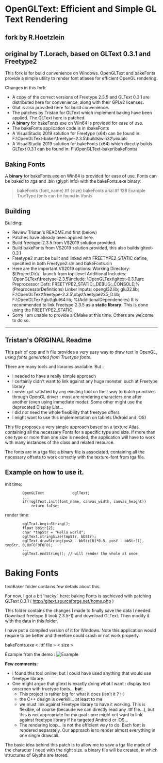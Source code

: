 # OpenGLText: Efficient and Simple GL Text Rendering
## fork by R.Hoetzlein
## original by T.Lorach, based on GLText 0.3.1 and Freetype2

This fork is for build convenience on Windows.
OpenGLText and bakeFonts provide a simple utility to render font atlases for efficient OpenGL rendering.

Changes in this fork:
- A copy of the correct versions of Freetype 2.3.5 and GLText 0.3.1 are distributed here for convenience, along with their GPLv2 licenses.
- Glut is also provided here for build convenience. 
- The patches by Tristan for GLText which implement baking have been applied. The GLText here is patched.
- A **binary** for bakeFonts.exe on Win64 is provided for ease of use.
- The bakeFonts application code is in \bakeFonts
- A VisualStudio 2019 solution for Freetype (x64) can be found in: F:\OpenGLText-baker\freetype-2.3.5\builds\win32\visualc
- A VisualStudio 2019 solution for bakeFonts (x64) which directly builds GLText 0.3.1 can be found in: 
F:\OpenGLText-baker\bakeFonts\

## Baking Fonts

A **binary** for bakeFonts.exe on Win64 is provided for ease of use.
Fonts can be baked to .tga and .bin (glyph info) with the bakeFonts.exe binary:
> bakeFonts {font_name}.ttf {size}
> bakeFonts arial.ttf 128
Example TrueType fonts can be found in \fonts

## Building

Building:
- Review Tristan's README.md first (below)
- Patches have already been applied here.
- Build freetype-2.3.5 from VS2019 solution provided.
- Build bakeFonts from VS2019 solution provided, this also builds gltext-0.3.1
- Freetype2 must be built and linked with FREETYPE2_STATIC define,
specified in both Freetype2.sln and bakeFonts.sln
- Here are the important VS2019 options:
Working Directory: $(ProjectDir)/..  launch from top-level
Additional Includes: 
  \OpenGLText\freetype-2.3.5\include\;
  \OpenGLText\gltext-0.3.1\src
Preprocessor Defs: 
  FREETYPE2_STATIC;_DEBUG;_CONSOLE;%(PreprocessorDefinitions)
Linker Inputs:
  opengl32.lib;
  glu32.lib;
  F:\OpenGLText\freetype-2.3.5\objs\freetype235_D.lib;
  F:\OpenGLText\glut\glut64.lib; 
  %(AdditionalDependencies)
It is recommended to link Freetype 2.3.5 as a **static library**.
This is done using the FREETYPE2_STATIC.
- Sorry I am unable to provide a CMake at this time. Others are welcome to do so.

------------------------------
## Tristan's ORIGINAL Readme
This pair of cpp and h file provides a very easy way to draw text in OpenGL, *using fonts generated from Truetype fonts*.

There are many tools and libraries available. But :
* I needed to have a really simple approach
* I certainly didn't want to link against any huge monster, such at Freetype library
* I never got satisfied by any existing tool on their way to batch primitives through OpenGL driver : most are rendering characters one after another (even using immediate mode). Some other might use the deprecated Display List...
* I did *not* need the whole flexibility that freetype offers
* I might want to use this implementation on tablets (Adroid and iOS)

This file proposes a very simple approach based on a texture Atlas containing all the necessary Fonts for a specific type and size. If more than one type or more than one size is needed, the application will have to work with many instances of the class and related resource.

The fonts are in a tga file; a binary file is associated, containing all the necessary offsets to work correctly with the texture-font from tga file.

## Example on how to use it.

init time:
````
        OpenGLText             oglText;
        ...
        if(!oglText.init(font_name, canvas_width, canvas_height))
            return false;
````

render time:
````
        oglText.beginString();
        float bbStr[2];
        char *tmpStr = "Hello world";
        oglText.stringSize(tmpStr, bbStr);
        oglText.drawString(posX - bbStr[0]*0.5, posY - bbStr[1], tmpStr, 0,0xF0F0F0F0);
        ...
        oglText.endString(); // will render the whole at once
````

# Baking Fonts

textBaker folder contains few details about this.

 For now, I got a bit 'hacky', here: baking Fonts is aschieved with patching GLText 0.3.1 ( http://gltext.sourceforge.net/home.php )

This folder contains the changes I made to finally save the data I needed.
Download freetype (I took 2.3.5-1) and download GLText. Then modify it with the data in this folder.

I have put a compiled version of it for Windows. Note this application would require to be better and therefore could crash or not work properly.

bakeFonts.exe < .ttf file > < size >

Example from the demo :
![Example](https://github.com/tlorach/OpenGLText/raw/master/example/example.png)

__Few comments:__

* I found this tool online, but I could have used anything that would use freetype library.
* One might argue that gltext is exactly doing what I want : display text onscreen with truetype fonts... **but**:
    * This project is rather big for what it does (isn't it ? :-)
    * the C++ design is overkill... at least to me
    * we must link against Freetype library to have it working. This is flexible, of course (becaude we can directly read any .ttf file...), but this is not appropriate for my goal : one might not want to link against freetype library if he targeted Android or iOS...
    * The rendering loop... is not the efficient way to do. Each font is rendered separately. Our approach is to render almost everything in one single drawcall.

The basic idea behind this patch is to allow me to save a tga file made of the character I need with the right size. a binary file will be created, in which structures of Glyphs are stored.
